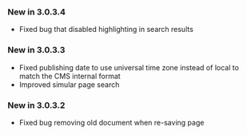 ### New in 3.0.3.4
* Fixed bug that disabled highlighting in search results

### New in 3.0.3.3
* Fixed publishing date to use universal time zone instead of local to match the CMS internal format
* Improved simular page search

### New in 3.0.3.2
* Fixed bug removing old document when re-saving page
